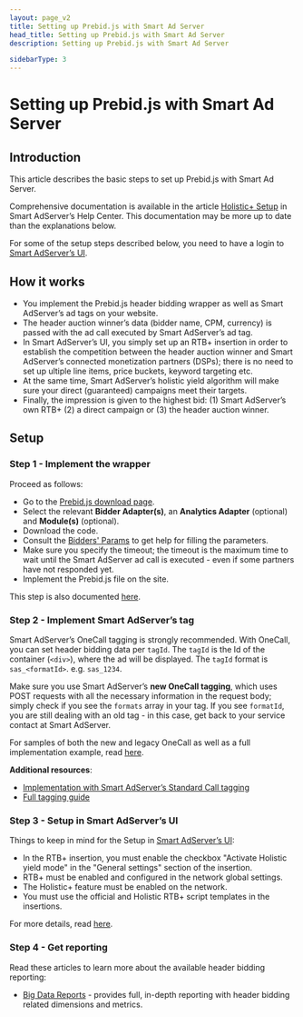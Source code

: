 ```yaml
---
layout: page_v2
title: Setting up Prebid.js with Smart Ad Server
head_title: Setting up Prebid.js with Smart Ad Server
description: Setting up Prebid.js with Smart Ad Server

sidebarType: 3
---
```



# Setting up Prebid.js with Smart Ad Server

## Introduction

This article describes the basic steps to set up Prebid.js with Smart Ad Server.

Comprehensive documentation is available in the article [Holistic+ Setup](https://support.smartadserver.com/s/article/Holistic-Setup) in Smart AdServer’s Help Center. This documentation may be more up to date than the explanations below.

For some of the setup steps described below, you need to have a login to [Smart AdServer’s UI](https://manage.smartadserver.com/).

## How it works

- You implement the Prebid.js header bidding wrapper as well as Smart AdServer’s ad tags on your website.
- The header auction winner’s data (bidder name, CPM, currency) is passed with the ad call executed by Smart AdServer’s ad tag.
- In Smart AdServer’s UI, you simply set up an RTB+ insertion in order to establish the competition between the header auction winner and Smart AdServer’s connected monetization partners (DSPs);  there is no need to set up ultiple line items, price buckets, keyword targeting etc.
- At the same time, Smart AdServer’s holistic yield algorithm will make sure your direct (guaranteed) campaigns meet their targets.
- Finally, the impression is given to the highest bid: (1) Smart AdServer’s own RTB+ (2) a direct campaign or (3) the header auction winner.

## Setup

### Step 1 - Implement the wrapper

Proceed as follows:

- Go to the [Prebid.js download page](/download.html).
- Select the relevant **Bidder Adapter(s)**, an **Analytics Adapter** (optional) and **Module(s)** (optional).
- Download the code.
- Consult the [Bidders' Params]({{site.baseurl}}/dev-docs/bidders.html) to get help for filling the parameters.
- Make sure you specify the timeout; the timeout is the maximum time to wait until the Smart AdServer ad call is executed - even if some partners have not responded yet.
- Implement the Prebid.js file on the site.

This step is also documented [here](https://support.smartadserver.com/s/article/Holistic-Setup#implement-wrapper).

### Step 2 - Implement Smart AdServer’s tag

Smart AdServer’s OneCall tagging is strongly recommended. With OneCall, you can set header bidding data per `tagId`. The `tagId` is the Id of the container (`<div>`), where the ad will be displayed. The `tagId` format is `sas_<formatId>`. e.g. `sas_1234`.

Make sure you use Smart AdServer’s **new OneCall tagging**, which uses POST requests with all the necessary information in the request body; simply check if you see the `formats` array in your tag. If you see `formatId`, you are still dealing with an old tag - in this case, get back to your service contact at Smart AdServer.

For samples of both the new and legacy OneCall as well as a full implementation example, read [here](https://support.smartadserver.com/s/article/Holistic-Setup#onecall).

**Additional resources**:

- [Implementation with Smart AdServer’s Standard Call tagging](https://support.smartadserver.com/s/article/Holistic-Setup#implement-smart-tag)
- [Full tagging guide](https://support.smartadserver.com/s/article/Tagging-guide)

### Step 3 - Setup in Smart AdServer’s UI

Things to keep in mind for the Setup in [Smart AdServer’s UI](https://manage.smartadserver.com/):

- In the RTB+ insertion, you must enable the checkbox "Activate Holistic yield mode" in the "General settings" section of the insertion.
- RTB+ must be enabled and configured in the network global settings.
- The Holistic+ feature must be enabled on the network.
- You must use the official and Holistic RTB+ script templates in the insertions.

For more details, read [here](https://support.smartadserver.com/s/article/Holistic-Setup#setup-ui).

### Step 4 - Get reporting

Read these articles to learn more about the available header bidding reporting:

- [Big Data Reports](https://support.smartadserver.com/s/article/Holistic-Setup#bdr) - provides full, in-depth reporting with header bidding related dimensions and metrics.
